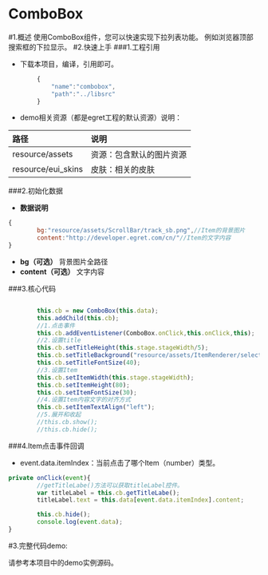 ComboBox
==================
#1.概述
使用ComboBox组件，您可以快速实现下拉列表功能。
例如浏览器顶部搜索框的下拉显示。
#2.快速上手
###1.工程引用
- 下载本项目，编译，引用即可。
```javascript
		{
			"name":"combobox",
			"path":"../libsrc"
		}
```
- demo相关资源（都是egret工程的默认资源）说明：

|  路径 | 说明  |
| :------------ | :------------ |
|  resource/assets | 资源：包含默认的图片资源  |
|  resource/eui_skins | 皮肤：相关的皮肤  |



###2.初始化数据
- **数据说明**
```javascript
{
		bg:"resource/assets/ScrollBar/track_sb.png",//Item的背景图片
		content:"http://developer.egret.com/cn/"//Item的文字内容
}
```



- **bg（可选）**	 背景图片全路径
- **content（可选）**	 文字内容



###3.核心代码
```javascript

		this.cb = new ComboBox(this.data);
        this.addChild(this.cb);
        //1.点击事件
        this.cb.addEventListener(ComboBox.onClick,this.onClick,this);
        //2.设置title
        this.cb.setTitleHeight(this.stage.stageWidth/5);
        this.cb.setTitleBackground("resource/assets/ItemRenderer/selected.png");
        this.cb.setTitleFontSize(40);
        //3.设置Item
        this.cb.setItemWidth(this.stage.stageWidth);
        this.cb.setItemHeight(80);
        this.cb.setItemFontSize(30);
        //4.设置Item内容文字的对齐方式
        this.cb.setItemTextAlign("left");
        //5.展开和收起
        //this.cb.show();
        //this.cb.hide();

```
###4.Item点击事件回调
- event.data.itemIndex：当前点击了哪个Item（number）类型。
```javascript
private onClick(event){
        //getTitleLabe()方法可以获取titleLabel控件。
        var titleLabel = this.cb.getTitleLabe();
        titleLabel.text = this.data[event.data.itemIndex].content;

        this.cb.hide();
        console.log(event.data);
}
```


#3.完整代码demo:

请参考本项目中的demo实例源码。














